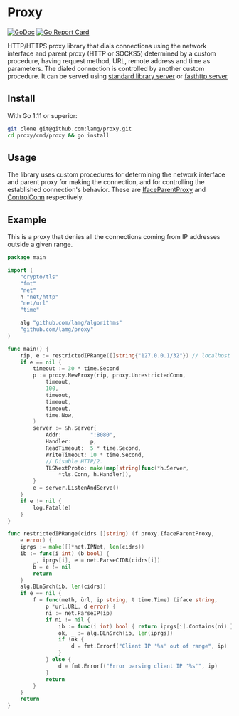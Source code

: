 # Proxy

[![GoDoc][0]][1] [![Go Report Card][2]][3]

HTTP/HTTPS proxy library that dials connections using the network interface and parent proxy (HTTP or SOCKS5) determined by a custom procedure, having request method, URL, remote address and time as parameters. The dialed connection is controlled by another custom procedure. It can be served using [standard library server][4] or [fasthttp server][5]

## Install

With Go 1.11 or superior:

```sh
git clone git@github.com:lamg/proxy.git
cd proxy/cmd/proxy && go install
```

## Usage

The library uses custom procedures for determining the network interface and parent proxy for making the connection, and for controlling the established connection's behavior. These are [IfaceParentProxy][6] and [ControlConn][7] respectively.

## Example

This is a proxy that denies all the connections coming from IP addresses outside a given range.

```go
package main

import (
	"crypto/tls"
	"fmt"
	"net"
	h "net/http"
	"net/url"
	"time"

	alg "github.com/lamg/algorithms"
	"github.com/lamg/proxy"
)

func main() {
	rip, e := restrictedIPRange([]string{"127.0.0.1/32"}) // localhost clients only
	if e == nil {
		timeout := 30 * time.Second
		p := proxy.NewProxy(rip, proxy.UnrestrictedConn,
			timeout,
			100,
			timeout,
			timeout,
			timeout,
			time.Now,
		)
		server := &h.Server{
			Addr:         ":8080",
			Handler:      p,
			ReadTimeout:  5 * time.Second,
			WriteTimeout: 10 * time.Second,
			// Disable HTTP/2.
			TLSNextProto: make(map[string]func(*h.Server,
				*tls.Conn, h.Handler)),
		}
		e = server.ListenAndServe()
	}
	if e != nil {
		log.Fatal(e)
	}
}

func restrictedIPRange(cidrs []string) (f proxy.IfaceParentProxy,
	e error) {
	iprgs := make([]*net.IPNet, len(cidrs))
	ib := func(i int) (b bool) {
		_, iprgs[i], e = net.ParseCIDR(cidrs[i])
		b = e != nil
		return
	}
	alg.BLnSrch(ib, len(cidrs))
	if e == nil {
		f = func(meth, ürl, ip string, t time.Time) (iface string,
			p *url.URL, d error) {
			ni := net.ParseIP(ip)
			if ni != nil {
				ib := func(i int) bool { return iprgs[i].Contains(ni) }
				ok, _ := alg.BLnSrch(ib, len(iprgs))
				if !ok {
					d = fmt.Errorf("Client IP '%s' out of range", ip)
				}
			} else {
				d = fmt.Errorf("Error parsing client IP '%s'", ip)
			}
			return
		}
	}
	return
}
```

[0]: https://godoc.org/github.com/lamg/proxy?status.svg
[1]: https://godoc.org/github.com/lamg/proxy

[2]: https://goreportcard.com/badge/github.com/lamg/proxy
[3]: https://goreportcard.com/report/github.com/lamg/proxy

[4]: https://godoc.org/net/http#Server
[5]: https://godoc.org/github.com/valyala/fasthttp#Server

[6]: https://godoc.org/github.com/lamg/proxy#IfaceParentProxy
[7]: https://godoc.org/github.com/lamg/proxy#ControlConn
